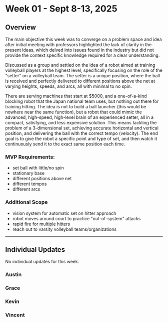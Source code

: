 # Week 01 - Sept 8-13, 2025

## Overview 

The main objective this week was to converge on a problem space and idea after initial meeting with professors highlighted the lack of clarity in the present ideas, which delved into issues found in the industry but did not provide the context specific knowledge required for a clear understanding.

Discussed as a group and settled on the idea of a robot aimed at training volleyball players at the highest level, specifically focusing on the role of the "setter" on a volleyball team. The setter is a unique position, where the ball is received and perfectly delivered to different positions above the net at varying heights, speeds, and arcs, all with minimal to no spin.

There are serving machines that start at $5000, and a one-of-a-kind blocking robot that the Japan national team uses, but nothing out there for training hitting. The idea is not to build a ball launcher (this would be nowhere near the same function), but a robot that could mimic the advanced, high-speed, high-level brain of an experienced setter, all in a compact, satisfying, and less expensive solution. This means tackling the problem of a 3-dimensional set, achieving accurate horizontal and vertical position, and delivering the ball with the correct tempo (velocity). The end goal is to give the robot a specific point and type of set, and then watch it continuously send it to the exact same position each time.

### MVP Requirements:

- set ball with little/no spin
- stationary base
- different positions above net
- different tempos
- different arcs

### Additional Scope

- vision system for automatic set on hitter approach
- robot moves around court to practice "out-of-system" attacks
- rapid fire for multiple hitters
- reach out to varsity volleyball teams/organizations

---
## Individual Updates

No individual updates for this week.

### **Austin**

### **Grace**

### **Kevin**

### **Vincent**
